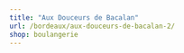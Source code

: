 ```yaml
---
title: "Aux Douceurs de Bacalan"
url: /bordeaux/aux-douceurs-de-bacalan-2/
shop: boulangerie
---
```

